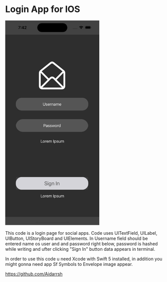 #  Login App for IOS

<img src="./Neobis_IOS_LoginApp/Assets.xcassets/Screenshot.imageset/Simulator Screen Shot - iPhone 14 Pro - 2023-04-06 at 19.42.30.png" width=300>

This code is a login page for social apps. Code uses UITextField, UILabel, UIButton, UIStoryBoard and UIElements. In Username field should be entered name os user and and password right below, password is hashed while writing and ufter clicking "Sign In" button data appears in terminal.

In order to use this code u need Xcode with Swift 5 installed, in addition you might gonna need app Sf Symbols to Envelope image appear.

https://github.com/Aidarrsh
